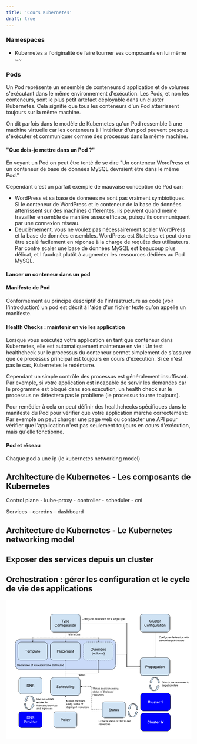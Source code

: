 ```yaml
---
title: 'Cours Kubernetes'
draft: true
---
```





### Namespaces

- Kubernetes a l'originalité de faire tourner ses composants en lui même ~~

### Pods

Un Pod représente un ensemble de conteneurs d'application et de volumes s'exécutant dans le même environnement d'exécution. Les Pods, et non les conteneurs, sont le plus petit artefact déployable dans un cluster Kubernetes. Cela signifie que tous les conteneurs d'un Pod atterrissent toujours sur la même machine.

On dit parfois dans le modèle de Kubernetes qu'un Pod ressemble à une machine virtuelle car les conteneurs à l'intérieur d'un pod peuvent presque s'éxécuter et communiquer comme des processus dans la même machine.

#### "Que dois-je mettre dans un Pod ?"

En voyant un Pod on peut être tenté de se dire "Un conteneur WordPress et un conteneur de base de données MySQL devraient être dans le même Pod."

Cependant c'est un parfait exemple de mauvaise conception de Pod car:
- WordPress et sa base de données ne sont pas vraiment symbiotiques. Si le conteneur de WordPress et le conteneur de la base de données atterrissent sur des machines différentes, ils peuvent quand même travailler ensemble de manière assez efficace, puisqu'ils communiquent par une connexion réseau.
- Deuxièmement, vous ne voulez pas nécessairement scaler WordPress et la base de données ensembles. WordPress est Stateless et peut donc être scalé facilement en réponse à la charge de requête des utilisateurs. Par contre scaler une base de données MySQL est beaucoup plus délicat, et l faudrait plutôt à augmenter les ressources dédiées au Pod MySQL.

#### Lancer un conteneur dans un pod

#### Manifeste de Pod

Conformément au principe descriptif de l'infrastructure as code (voir l'introduction) un pod est décrit à l'aide d'un fichier texte qu'on appelle un manifeste.

#### Health Checks : maintenir en vie les application

Lorsque vous exécutez votre application en tant que conteneur dans Kubernetes, elle est automatiquement maintenue en vie : Un test healthcheck sur le processus du conteneur permet simplement de s'assurer que ce processus principal est toujours en cours d'exécution. Si ce n'est pas le cas, Kubernetes le redémarre.

Cependant un simple contrôle des processus est généralement insuffisant. Par exemple, si votre application est incapable de servir les demandes car le programme est bloqué dans son exécution, un health check sur le processus ne détectera pas le problème (le processus tourne toujours).

Pour remédier à cela on peut définir des healthchecks spécifiques dans le manifeste du Pod pour vérifier que votre application marche correctement: Par exemple on peut charger une page web ou contacter une API pour vérifier que l'application n'est pas seulement toujours en cours d'exécution, mais qu'elle fonctionne.

#### Pod et réseau

Chaque pod a une ip (le kubernetes networking model)


## Architecture de Kubernetes - Les composants de Kubernetes

Control plane
    - kube-proxy
    - controller
    - scheduler
    - cni

Services
    - coredns
    - dashboard


## Architecture de Kubernetes - Le Kubernetes networking model

## Exposer des services depuis un cluster

## Orchestration : gérer les configuration et le cycle de vie des applications

![](../../static/images/k8s_ressource_control.png)

